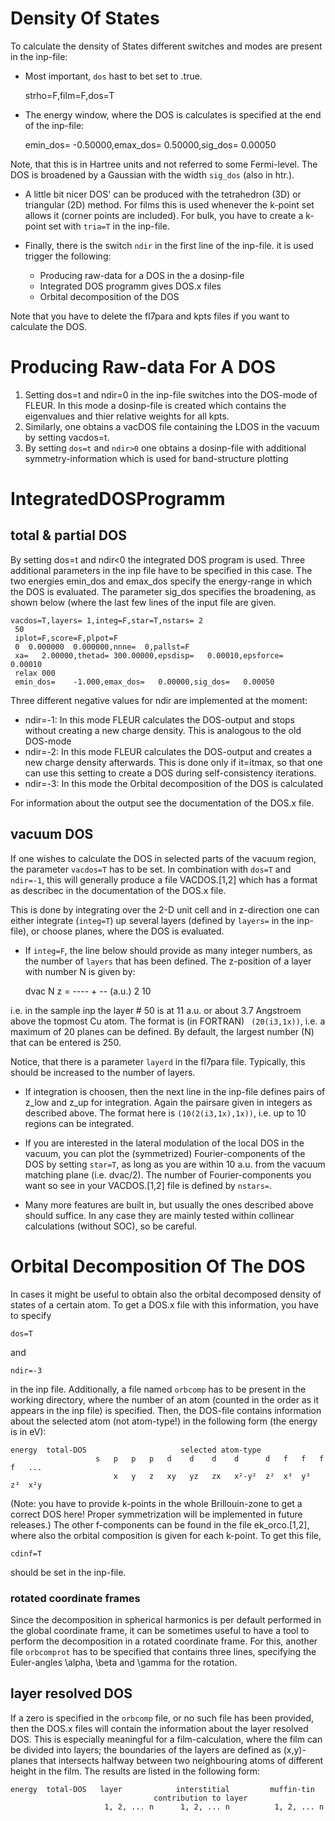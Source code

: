 # Density Of States

To calculate the density of States different switches and modes are present in the inp-file: 



*   Most important, `dos` hast to bet set to .true. 

    strho=F,film=F,dos=T
    



*   The energy window, where the DOS is calculates is specified at the end of the inp-file: 

    emin_dos=  -0.50000,emax_dos=   0.50000,sig_dos=   0.00050
    

Note, that this is in Hartree units and not referred to some Fermi-level. The DOS is broadened by a Gaussian with the width ` sig_dos ` (also in htr.). 



*   A little bit nicer DOS' can be produced with the tetrahedron (3D) or triangular (2D) method. For films this is used whenever the k-point set allows it (corner points are included). For bulk, you have to create a k-point set with ` tria=T ` in the inp-file. 

*   Finally, there is the switch ` ndir ` in the first line of the inp-file. it is used trigger the following: 
    
    *   Producing raw-data for a DOS in the a dosinp-file
    *   Integrated DOS programm gives DOS.x files 
    *   Orbital decomposition of the DOS 

Note that you have to delete the fl7para and kpts files if you want to calculate the DOS.

# Producing Raw-data For A DOS

1.  Setting dos=t and ndir=0 in the inp-file switches into the DOS-mode of FLEUR. In this mode a dosinp-file is created which contains the eigenvalues and thier relative weights for all kpts. 
2.  Similarly, one obtains a vacDOS file containing the LDOS in the vacuum by setting vacdos=t. 
3.  By setting `dos=t` and `ndir>0` one obtains a dosinp-file with additional symmetry-information which is used for band-structure plotting

# IntegratedDOSProgramm

## total & partial DOS 

By setting dos=t and ndir<0 the integrated DOS program is used. Three additional parameters in the inp file have to be specified in this case. The two energies emin\_dos and emax\_dos specify the energy-range in which the DOS is evaluated. The parameter sig_dos specifies the broadening, as shown below (where the last few lines of the input file are given. 



    vacdos=T,layers= 1,integ=F,star=T,nstars= 2
     50
     iplot=F,score=F,plpot=F
     0  0.000000  0.000000,nnne=  0,pallst=F
     xa=   2.00000,thetad= 300.00000,epsdisp=   0.00010,epsforce=   0.00010
     relax 000
     emin_dos=    -1.000,emax_dos=   0.00000,sig_dos=   0.00050
    

Three different negative values for ndir are implemented at the moment: 

*   ndir=-1: In this mode FLEUR calculates the DOS-output and stops without creating a new charge density. This is analogous to the old DOS-mode 
*   ndir=-2: In this mode FLEUR calculates the DOS-output and creates a new charge density afterwards. This is done only if it=itmax, so that one can use this setting to create a DOS during self-consistency iterations. 
*   ndir=-3: In this mode the Orbital decomposition of the DOS is calculated 

For information about the output see the documentation of the DOS.x file. 



## vacuum DOS 

If one wishes to calculate the DOS in selected parts of the vacuum region, the parameter ` vacdos=T ` has to be set. In combination with `dos=T` and `ndir=-1`, this will generally produce a file VACDOS.[1,2] which has a format as describec in the documentation of the DOS.x file. 

This is done by integrating over the 2-D unit cell and in z-direction one can either integrate (`integ=T`) up several layers (defined by `layers=` in the inp-file), or choose planes, where the DOS is evaluated. 



*   If `integ=F`, the line below should provide as many integer numbers, as the number of `layers` that has been defined. The z-position of a layer with number N is given by: 



    dvac    N
       z = ---- + --  (a.u.)
             2    10
    
    



i.e. in the sample inp the layer # 50 is at 11 a.u. or about 3.7 Angstroem above the topmost Cu atom. The format is (in FORTRAN) ` (20(i3,1x))`, i.e. a maximum of 20 planes can be defined. By default, the largest number (N) that can be entered is 250. 

Notice, that there is a parameter ` layerd ` in the fl7para file. Typically, this should be increased to the number of layers. 



*   If integration is choosen, then the next line in the inp-file defines pairs of z\_low and z\_up for integration. Again the pairsare given in integers as described above. The format here is ` (10(2(i3,1x),1x)) `, i.e. up to 10 regions can be integrated. 

*   If you are interested in the lateral modulation of the local DOS in the vacuum, you can plot the (symmetrized) Fourier-components of the DOS by setting `star=T`, as long as you are within 10 a.u. from the vacuum matching plane (i.e. dvac/2). The number of Fourier-components you want so see in your VACDOS.[1,2] file is defined by `nstars=`. 

*   Many more features are built in, but usually the ones described above should suffice. In any case they are mainly tested within collinear calculations (without SOC), so be careful.

# Orbital Decomposition Of The DOS

In cases it might be useful to obtain also the orbital decomposed density of states of a certain atom. To get a DOS.x file with this information, you have to specify 



    dos=T
    

and 



    ndir=-3
    

in the inp file. Additionally, a file named `orbcomp` has to be present in the working directory, where the number of an atom (counted in the order as it appears in the inp file) is specified. Then, the DOS-file contains information about the selected atom (not atom-type!) in the following form (the energy is in eV): 



    energy  total-DOS                     selected atom-type
                       s   p   p   p   d    d    d    d      d   f   f   f   f   ...
                           x   y   z   xy   yz   zx   x²-y²  z²  x³  y³  z³  x²y
    

(Note: you have to provide k-points in the whole Brillouin-zone to get a correct DOS here! Proper symmetrization will be implemented in future releases.) The other f-components can be found in the file ek_orco.[1,2], where also the orbital composition is given for each k-point. To get this file, 



    cdinf=T
    

should be set in the inp-file. 



### rotated coordinate frames

Since the decomposition in spherical harmonics is per default performed in the global coordinate frame, it can be sometimes useful to have a tool to perform the decomposition in a rotated coordinate frame. For this, another file `orbcomprot` has to be specified that contains three lines, specifying the Euler-angles \alpha, \beta and \gamma for the rotation. 

## layer resolved DOS

If a zero is specified in the `orbcomp` file, or no such file has been provided, then the DOS.x files will contain the information about the layer resolved DOS. This is especially meaningful for a film-calculation, where the film can be divided into layers; the boundaries of the layers are defined as (x,y)-planes that intersects halfway between two neighbouring atoms of different height in the film. The results are listed in the following form: 



    energy  total-DOS   layer            interstitial         muffin-tin 
                                    contribution to layer
                         1, 2, ... n      1, 2, ... n          1, 2, ... n
